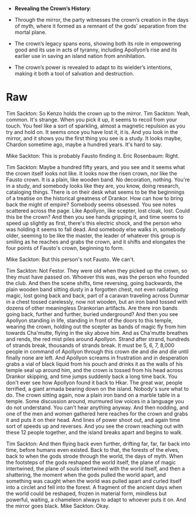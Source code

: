 
  

- **Revealing the Crown’s History**:

- Through the mirror, the party witnesses the crown’s creation in the days of myth, where it formed as a remnant of the gods’ separation from the mortal plane.

- The crown’s legacy spans eons, showing both its role in empowering good and its use in acts of tyranny, including Apollyon’s rise and its earlier use in saving an island nation from annihilation.

- The crown’s power is revealed to adapt to its wielder’s intentions, making it both a tool of salvation and destruction.


# Raw


Tim Sackton: So Kenzo holds the crown up to the mirror.
Tim Sackton: Yeah, common. It's strange. When you pick it up, it seems to recoil from your touch. You feel like a sort of sparkling, almost a magnetic repulsion as you try and hold on. It seems once you have lost it, it is. And you look in the mirror, and it shows you the first thing you see is a study. It looks maybe, Chardon sometime ago, maybe a hundred years. It's hard to say.

Mike Sackton: This is probably Fausto finding it.
Eric Rosenbaum: Right.

Tim Sackton: Maybe a hundred fifty years, and you see and it seems what the crown itself looks not like. It looks now the risen crown, nor like the Fausto crown. It is a plain, like wooden band. No decoration, nothing. You're in a study, and somebody looks like they are, you know, doing research, cataloging things. There is on their desk what seems to be the beginnings of a treatise on the historical greatness of Drankor. How can how to bring back the might of empire? Somebody seems obsessed. You see notes scattered across the page. Like Apollyon, like scepter, lost cloak, lost. Could this be the crown? And then you see hands gripping it, and time seems to speed up slightly as first, there's this electric shock, and the person who was holding it seems to fall dead. And somebody else walks in, somebody older, seeming to be like the master, the leader of whatever this group is smiling as he reaches and grabs the crown, and it shifts and elongates the four points of Fausto's crown, beginning to form.

Mike Sackton: But this person's not Fausto. We can't.

Tim Sackton: Not Festor. They were old when they picked up the crown, so they must have passed on. Whoever this was, was the person who founded the club. And then the scene shifts, time reversing, going backwards, the plain wooden band sitting dusty in a forgotten chest, not even radiating magic, lost going back and back, part of a caravan traveling across Dunmar in a chest tossed carelessly, now not wooden, but an iron band tossed with dozens of other meaningless Drankorian artifacts. Are there iron bands going back, further and further, buried underground? And then you see Apollyon standing in life, standing in front of the doors to this temple, wearing the crown, holding out the scepter as bands of magic fly from him towards Cha'mutte, flying in the sky above him. And as Cha'mutte breathes and rends, the red mist piles around Apollyon. Strand after strand, hundreds of strands break, thousands of strands break. It must be 5, 6, 7, 8,000 people in command of Apollyon through this crown die and die and die until finally none are left. And Apollyon screams in frustration and in desperation grabs a vial of black liquid from his pouch and drinks it as the walls of his temple seal up around him, and the crown is tossed from his head across Drankor skipping, and time jumps suddenly back a long time back. You don't ever see how Apollyon found it back to Hkar. The great war, people terrified, a giant armada bearing down on the island. Nobody's sure what to do. The crown sitting again, now a plain iron band on a marble table in a temple. Some discussion around, murmured low voices in a language you do not understand. You can't hear anything anyway. And then nodding, and one of the men and women gathered here reaches for the crown and grabs it and puts it on their head. And lines of power shoot out, and again time sort of speeds up and reverses. And you see the crown reaching out with these 12 people together, and the island breaks apart and begins to walk.

Tim Sackton: And then flying back even further, drifting far, far, far back into time, before humans even existed. Back to that, the forests of the elves, back to when the gods strode through the world, the days of myth. When the footsteps of the gods reshaped the world itself, the plane of magic intertwined, the plane of souls intertwined with the world itself, and then a shattering, the moment when the gods pulled the world apart, and something was caught when the world was pulled apart and curled itself into a circlet and fell into the forest. A fragment of the ancient days when the world could be reshaped, frozen in material form, mindless but powerful, waiting, a chameleon always to adapt to whoever puts it on. And the mirror goes black.
Mike Sackton: Okay.